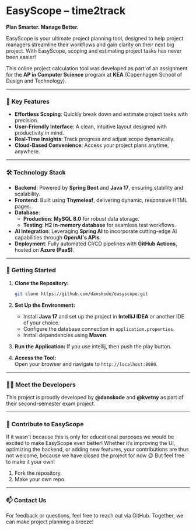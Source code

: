 # EasyScope – time2track

**Plan Smarter. Manage Better.**  

EasyScope is your ultimate project planning tool, designed to help project managers streamline their workflows and gain clarity on their next big project. With EasyScope, scoping and estimating project tasks has never been easier!  

This online project calculation tool was developed as part of an assignment for the **AP in Computer Science** program at **KEA** (Copenhagen School of Design and Technology).  

---

### 🌟 **Key Features**  

- **Effortless Scoping**: Quickly break down and estimate project tasks with precision.  
- **User-Friendly Interface**: A clean, intuitive layout designed with productivity in mind.  
- **Real-Time Insights**: Track progress and adjust scope dynamically.  
- **Cloud-Based Convenience**: Access your project plans anytime, anywhere.  

---

### 🛠️ **Technology Stack**  

- **Backend**: Powered by **Spring Boot** and **Java 17**, ensuring stability and scalability.  
- **Frontend**: Built using **Thymeleaf**, delivering dynamic, responsive HTML pages.  
- **Database**:  
  - **Production**: **MySQL 8.0** for robust data storage.  
  - **Testing**: **H2 in-memory database** for seamless test workflows.  
- **AI Integration**: Leveraging **Spring AI** to incorporate cutting-edge AI capabilities through **OpenAI's APIs**.  
- **Deployment**: Fully automated CI/CD pipelines with **GitHub Actions**, hosted on **Azure (PaaS)**.  

---

### 🚀 **Getting Started**  

1. **Clone the Repository:**  
   ```bash  
   git clone https://github.com/danskode/easyscope.git  
   ```  

2. **Set Up the Environment:**  
   - Install **Java 17** and set up the project in **IntelliJ IDEA** or another IDE of your choice.  
   - Configure the database connection in `application.properties`.  
   - Install dependencies using **Maven**.  

3. **Run the Application:**
   If you use intellij, then push the play button.

5. **Access the Tool:**  
   Open your browser and navigate to `http://localhost:8080`.  

---

### 👩‍💻 **Meet the Developers**  

This project is proudly developed by **@danskode** and **@kvetny** as part of their second-semester exam project.  

---

### 🎯 **Contribute to EasyScope**  

If it wasn't because this is only for educational purposes we would be excited to make EasyScope even better! Whether it’s improving the UI, optimizing the backend, or adding new features, your contributions are thus not welcome, because we have closed the project for now 😉 But feel free to make it your own!

1. Fork the repository. 
2. Make your own repo.

---

### 📫 **Contact Us**  

For feedback or questions, feel free to reach out via GitHub. Together, we can make project planning a breeze!
